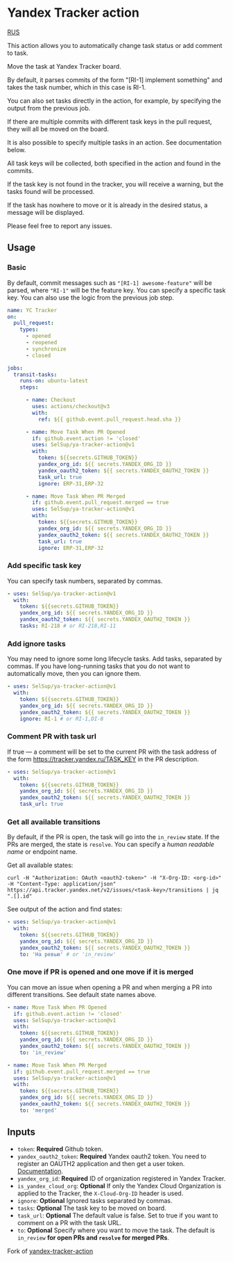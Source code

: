 # Yandex Tracker action

[RUS](https://github.com/SelSup/ya-tracker-action/blob/master/README_RUS.md)

This action allows you to automatically change task status or add comment to task.

Move the task at Yandex Tracker board.

By default, it parses commits of the form "[RI-1] implement something" and takes the task number, which in this case is
RI-1.

You can also set tasks directly in the action, for example, by specifying the output from the previous job.

If there are multiple commits with different task keys in the pull request, they will all be moved on the board.

It is also possible to specify multiple tasks in an action. See documentation below.

All task keys will be collected, both specified in the action and found in the commits.

If the task key is not found in the tracker, you will receive a warning, but the tasks found will be processed.

If the task has nowhere to move or it is already in the desired status, a message will be displayed.

Please feel free to report any issues.

## Usage

### Basic

By default, commit messages such as `"[RI-1] awesome-feature"` will be parsed, where `"RI-1"` will be the feature key.
You can specify a specific task key. You can also use the logic from the previous job step.

```yaml
name: YC Tracker
on:
  pull_request:
    types:
      - opened
      - reopened
      - synchronize
      - closed

jobs:
  transit-tasks:
    runs-on: ubuntu-latest
    steps:

      - name: Checkout
        uses: actions/checkout@v3
        with:
          ref: ${{ github.event.pull_request.head.sha }}

      - name: Move Task When PR Opened
        if: github.event.action != 'closed'
        uses: SelSup/ya-tracker-action@v1
        with:
          token: ${{secrets.GITHUB_TOKEN}}
          yandex_org_id: ${{ secrets.YANDEX_ORG_ID }}
          yandex_oauth2_token: ${{ secrets.YANDEX_OAUTH2_TOKEN }}
          task_url: true
          ignore: ERP-31,ERP-32

      - name: Move Task When PR Merged
        if: github.event.pull_request.merged == true
        uses: SelSup/ya-tracker-action@v1
        with:
          token: ${{secrets.GITHUB_TOKEN}}
          yandex_org_id: ${{ secrets.YANDEX_ORG_ID }}
          yandex_oauth2_token: ${{ secrets.YANDEX_OAUTH2_TOKEN }}
          task_url: true
          ignore: ERP-31,ERP-32
```

### Add specific task key

You can specify task numbers, separated by commas.

````yaml
- uses: SelSup/ya-tracker-action@v1
  with:
    token: ${{secrets.GITHUB_TOKEN}}
    yandex_org_id: ${{ secrets.YANDEX_ORG_ID }}
    yandex_oauth2_token: ${{ secrets.YANDEX_OAUTH2_TOKEN }}
    tasks: RI-218 # or RI-218,RI-11
````

### Add ignore tasks

You may need to ignore some long lifecycle tasks. Add tasks, separated by commas. If you have long-running tasks that
you do not want to automatically move, then you can ignore them.

````yaml
- uses: SelSup/ya-tracker-action@v1
  with:
    token: ${{secrets.GITHUB_TOKEN}}
    yandex_org_id: ${{ secrets.YANDEX_ORG_ID }}
    yandex_oauth2_token: ${{ secrets.YANDEX_OAUTH2_TOKEN }}
    ignore: RI-1 # or RI-1,DI-8
````

### Comment PR with task url

If true — a comment will be set to the current PR with the task address of the form <https://tracker.yandex.ru/TASK_KEY>
in the PR description.

```yaml
- uses: SelSup/ya-tracker-action@v1
  with:
    token: ${{secrets.GITHUB_TOKEN}}
    yandex_org_id: ${{ secrets.YANDEX_ORG_ID }}
    yandex_oauth2_token: ${{ secrets.YANDEX_OAUTH2_TOKEN }}
    task_url: true
```

### Get all available transitions

By default, if the PR is open, the task will go into the `in_review` state. If the PRs are merged, the state
is `resolve`. You can specify a *human readable name* or endpoint name.

Get all available states:

```shell
curl -H "Authorization: OAuth <oauth2-token>" -H "X-Org-ID: <org-id>" -H "Content-Type: application/json" https://api.tracker.yandex.net/v2/issues/<task-key>/transitions | jq ".[].id"
```

See output of the action and find states:

```yaml
- uses: SelSup/ya-tracker-action@v1
  with:
    token: ${{secrets.GITHUB_TOKEN}}
    yandex_org_id: ${{ secrets.YANDEX_ORG_ID }}
    yandex_oauth2_token: ${{ secrets.YANDEX_OAUTH2_TOKEN }}
    to: 'На ревью' # or 'in_review'
```

### One move if PR is opened and one move if it is merged

You can move an issue when opening a PR and when merging a PR into different transitions. See default state names above.

```yaml
- name: Move Task When PR Opened
  if: github.event.action != 'closed'
  uses: SelSup/ya-tracker-action@v1
  with:
    token: ${{secrets.GITHUB_TOKEN}}
    yandex_org_id: ${{ secrets.YANDEX_ORG_ID }}
    yandex_oauth2_token: ${{ secrets.YANDEX_OAUTH2_TOKEN }}
    to: 'in_review'

- name: Move Task When PR Merged
  if: github.event.pull_request.merged == true
  uses: SelSup/ya-tracker-action@v1
  with:
    token: ${{secrets.GITHUB_TOKEN}}
    yandex_org_id: ${{ secrets.YANDEX_ORG_ID }}
    yandex_oauth2_token: ${{ secrets.YANDEX_OAUTH2_TOKEN }}
    to: 'merged'
```

## Inputs

- `token`: **Required** Github token.
- `yandex_oauth2_token`: **Required** Yandex oauth2 token. You need to register an OAUTH2 application and then get a
  user token. [Documentation](https://yandex.ru/dev/id/doc/dg/oauth/concepts/about.html).
- `yandex_org_id`: **Required** ID of organization registered in Yandex Tracker.
- `is_yandex_cloud_org`: **Optional** If only the Yandex Cloud Organization is applied to the Tracker, the
  `X-Cloud-Org-ID` header is used.
- `ignore`: **Optional** Ignored tasks separated by commas.
- `tasks`: **Optional** The task key to be moved on board.
- `task_url`: **Optional** The default value is false. Set to true if you want to comment on a PR with the task URL.
- `to`: **Optional** Specify where you want to move the task. The default is `in_review` **for open PRs and `resolve`
  for merged PRs**.

Fork of [yandex-tracker-action](https://github.com/evrone-erp/yandex-tracker-action)